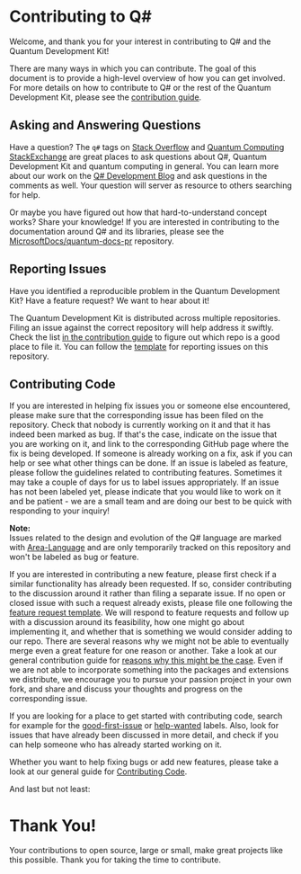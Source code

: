# Contributing to Q#

Welcome, and thank you for your interest in contributing to Q# and the Quantum Development Kit!

There are many ways in which you can contribute. The goal of this document is to provide a high-level overview of how you can get involved. For more details on how to contribute to Q# or the rest of the Quantum Development Kit, please see the [contribution guide](https://docs.microsoft.com/quantum/contributing/).

## Asking and Answering Questions 

Have a question? The `q#` tags on [Stack Overflow](https://stackoverflow.com/questions/tagged/q%23) and [Quantum Computing StackExchange](https://quantumcomputing.stackexchange.com/questions/tagged/q%23) are great places to ask questions about Q#, Quantum Development Kit and quantum computing in general.
You can learn more about our work on the [Q# Development Blog](https://devblogs.microsoft.com/qsharp/) and ask questions in the comments as well.
Your question will server as resource to others searching for help. 

Or maybe you have figured out how that hard-to-understand concept works? Share your knowledge! 
If you are interested in contributing to the documentation around Q# and its libraries, please see the [MicrosoftDocs/quantum-docs-pr](https://github.com/MicrosoftDocs/quantum-docs-pr) repository.

## Reporting Issues

Have you identified a reproducible problem in the Quantum Development Kit?
Have a feature request?
We want to hear about it!

The Quantum Development Kit is distributed across multiple repositories. Filing an issue against the correct repository will help address it swiftly. Check the list [in the contribution guide](https://docs.microsoft.com/quantum/contributing/#where-do-contributions-go) to figure out which repo is a good place to file it.
You can follow the [template](https://github.com/microsoft/qsharp-compiler/issues/new?assignees=&labels=bug&template=bug_report.md&title=) for reporting issues on this repository. 

## Contributing Code

If you are interested in helping fix issues you or someone else encountered, 
please make sure that the corresponding issue has been filed on the repository. 
Check that nobody is currently working on it and that it has indeed been marked as bug. 
If that's the case, indicate on the issue that you are working on it, 
and link to the corresponding GitHub page where the fix is being developed. 
If someone is already working on a fix, ask if you can help or see what other things can be done.
If an issue is labeled as feature, please follow the guidelines related to contributing features. 
Sometimes it may take a couple of days for us to label issues appropriately. 
If an issue has not been labeled yet, please indicate that you would like to work on it and be patient - 
we are a small team and are doing our best to be quick with responding to your inquiry!

**Note:**    
Issues related to the design and evolution of the Q# language are marked with 
[Area-Language](https://github.com/microsoft/qsharp-compiler/issues?q=is%3Aissue+is%3Aopen+label%3AArea-Language) 
and are only temporarily tracked on this repository and won't be labeled as bug or feature. 

If you are interested in contributing a new feature, 
please first check if a similar functionality has already been requested. 
If so, consider contributing to the discussion around it rather than filing a separate issue.
If no open or closed issue with such a request already exists, 
please file one following the [feature request template](https://github.com/microsoft/qsharp-compiler/issues/new?assignees=&labels=feature&template=feature_request.md&title=). 
We will respond to feature requests and follow up with a discussion around its feasibility, 
how one might go about implementing it, and whether that is something we would consider adding to our repo. 
There are several reasons why we might not be able to eventually merge even a great feature for one reason or another. 
Take a look at our general contribution guide for [reasons why this might be the case](https://docs.microsoft.com/quantum/contributing/code#when-well-reject-a-pull-request). 
Even if we are not able to incorporate something into the packages and extensions we distribute, 
we encourage you to pursue your passion project in your own fork, 
and share and discuss your thoughts and progress on the corresponding issue. 

If you are looking for a place to get started with contributing code, 
search for example for the [good-first-issue](https://github.com/microsoft/qsharp-compiler/labels/good%20first%20issue) or [help-wanted](https://github.com/microsoft/qsharp-compiler/labels/help%20wanted) labels. 
Also, look for issues that have already been discussed in more detail, 
and check if you can help someone who has already started working on it. 

Whether you want to help fixing bugs or add new features, please take a look at our general guide for [Contributing Code](https://docs.microsoft.com/quantum/contributing/code).

And last but not least:

# Thank You!

Your contributions to open source, large or small, make great projects like this possible.
Thank you for taking the time to contribute.

